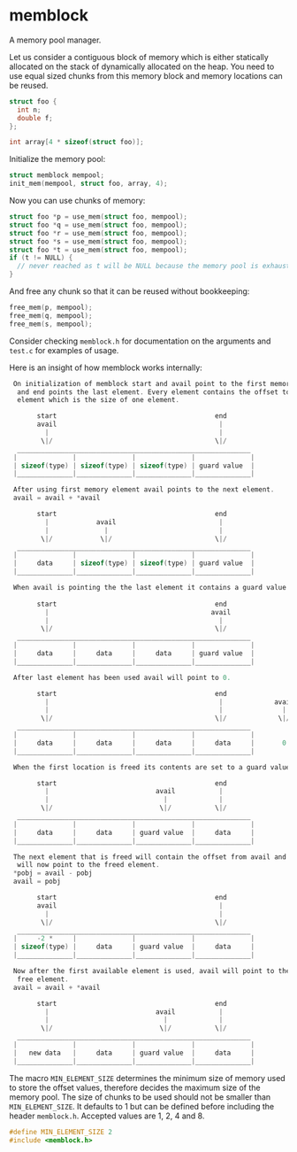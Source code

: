 memblock
========

A memory pool manager.

Let us consider a contiguous block of memory which is either statically allocated on the stack of dynamically allocated on the heap. You need to use equal sized chunks from this memory block and memory locations can be reused.

```c
struct foo {
  int n;
  double f;
};

int array[4 * sizeof(struct foo)];
```

Initialize the memory pool:

```c
struct memblock mempool;
init_mem(mempool, struct foo, array, 4);
```

Now you can use chunks of memory:

```c
struct foo *p = use_mem(struct foo, mempool);
struct foo *q = use_mem(struct foo, mempool);
struct foo *r = use_mem(struct foo, mempool);
struct foo *s = use_mem(struct foo, mempool);
struct foo *t = use_mem(struct foo, mempool);
if (t != NULL) {
  // never reached as t will be NULL because the memory pool is exhausted
}
```

And free any chunk so that it can be reused without bookkeeping:

```c
free_mem(p, mempool);
free_mem(q, mempool);
free_mem(s, mempool);
```

Consider checking `memblock.h` for documentation on the arguments and `test.c` for examples of usage.

Here is an insight of how memblock works internally:

```c
 On initialization of memblock start and avail point to the first memory element
  and end points the last element. Every element contains the offset to next
  element which is the size of one element.

       start                                        end
       avail                                         |
         |                                           |
        \|/                                         \|/
  ___________________________________________________________
 |              |              |              |              |
 | sizeof(type) | sizeof(type) | sizeof(type) | guard value  |
 |______________|______________|______________|______________|

 After using first memory element avail points to the next element.
 avail = avail + *avail

       start                                        end
         |            avail                          |
         |              |                            |
        \|/            \|/                          \|/
  ___________________________________________________________
 |              |              |              |              |
 |     data     | sizeof(type) | sizeof(type) | guard value  |
 |______________|______________|______________|______________|

 When avail is pointing the the last element it contains a guard value.
 
       start                                        end
         |                                         avail
         |                                           |
        \|/                                         \|/
  ___________________________________________________________
 |              |              |              |              |
 |     data     |     data     |     data     | guard value  |
 |______________|______________|______________|______________|

 After last element has been used avail will point to 0.

       start                                        end
         |                                           |             avail
         |                                           |               |
        \|/                                         \|/             \|/
  ___________________________________________________________
 |              |              |              |              |
 |     data     |     data     |     data     |     data     |       0
 |______________|______________|______________|______________|

 When the first location is freed its contents are set to a guard value.

       start                                        end
         |                           avail           |
         |                             |             |
        \|/                           \|/           \|/
  ___________________________________________________________
 |              |              |              |              |
 |     data     |     data     | guard value  |     data     |
 |______________|______________|______________|______________|

 The next element that is freed will contain the offset from avail and avail
  will now point to the freed element.
 *pobj = avail - pobj
 avail = pobj

       start                                        end
       avail                                         |
         |                                           |
        \|/                                         \|/
  ___________________________________________________________
 |     -2 *     |              |              |              |
 | sizeof(type) |     data     | guard value  |     data     |
 |______________|______________|______________|______________|

 Now after the first available element is used, avail will point to the next
  free element.
 avail = avail + *avail

       start                                        end
         |                           avail           |
         |                             |             |
        \|/                           \|/           \|/
  ___________________________________________________________
 |              |              |              |              |
 |   new data   |     data     | guard value  |     data     |
 |______________|______________|______________|______________|

```

The macro `MIN_ELEMENT_SIZE` determines the minimum size of memory used to store the offset values, therefore decides the maximum size of the memory pool. The size of chunks to be used should not be smaller than `MIN_ELEMENT_SIZE`. It defaults to 1 but can be defined before including the header `memblock.h`. Accepted values are 1, 2, 4 and 8.

```c
#define MIN_ELEMENT_SIZE 2
#include <memblock.h>
```
